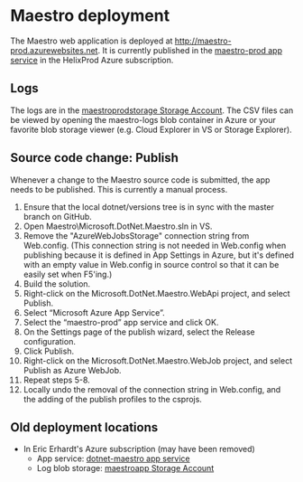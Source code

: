 # Maestro deployment

The Maestro web application is deployed at <http://maestro-prod.azurewebsites.net>.  It is currently published in the [maestro-prod app service](https://ms.portal.azure.com/#resource/subscriptions/68672ab8-de0c-40f1-8d1b-ffb20bd62c0f/resourcegroups/maestro/providers/Microsoft.Web/sites/maestro-prod/appServices) in the HelixProd Azure subscription.

## Logs
The logs are in the [maestroprodstorage Storage Account](https://ms.portal.azure.com/#resource/subscriptions/68672ab8-de0c-40f1-8d1b-ffb20bd62c0f/resourceGroups/maestro/providers/Microsoft.Storage/storageAccounts/maestroprodstorage/overview).  The CSV files can be viewed by opening the maestro-logs blob container in Azure or your favorite blob storage viewer (e.g. Cloud Explorer in VS or Storage Explorer).

## Source code change: Publish
Whenever a change to the Maestro source code is submitted, the app needs to be published.  This is currently a manual process.

 1. Ensure that the local dotnet/versions tree is in sync with the master branch on GitHub.
 2. Open Maestro\Microsoft.DotNet.Maestro.sln in VS.
 3. Remove the "AzureWebJobsStorage" connection string from Web.config.  (This connection string is not needed in Web.config when publishing because it is defined in App Settings in Azure, but it's defined with an empty value in Web.config in source control so that it can be easily set when F5'ing.)
 4. Build the solution.
 5. Right-click on the Microsoft.DotNet.Maestro.WebApi project, and select Publish.
 6. Select “Microsoft Azure App Service”.
 7. Select the “maestro-prod” app service and click OK.
 8. On the Settings page of the publish wizard, select the Release configuration.
 9. Click Publish.
 10. Right-click on the Microsoft.DotNet.Maestro.WebJob project, and select Publish as Azure WebJob.
 11. Repeat steps 5-8.
 12. Locally undo the removal of the connection string in Web.config, and the adding of the publish profiles to the csprojs.

## Old deployment locations
 * In Eric Erhardt's Azure subscription (may have been removed)
   * App service: [dotnet-maestro app service](https://ms.portal.azure.com/?flight=1#resource/subscriptions/3220c2af-392a-4438-bde4-16fc1d50b593/resourceGroups/dotnetclidepsmirror/providers/Microsoft.Web/sites/dotnet-maestro/appServices)
   * Log blob storage: [maestroapp Storage Account](https://ms.portal.azure.com/?flight=1#resource/subscriptions/3220c2af-392a-4438-bde4-16fc1d50b593/resourceGroups/dotnetclidepsmirror/providers/Microsoft.Storage/storageAccounts/maestroapp/overview)
